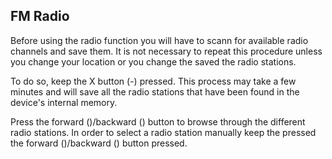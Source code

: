 ## FM Radio

Before using the radio function you will have to scann for available radio channels and save them. It is not necessary to repeat this procedure unless you change your location or you change the saved the radio stations.

To do so, keep the X button (-) pressed. This process may take a few minutes and will save all the radio stations that have been found in the device's internal memory.

Press the forward ()/backward () button to browse through the different radio stations. In order to select a radio station manually keep the  pressed the forward ()/backward () button pressed.
